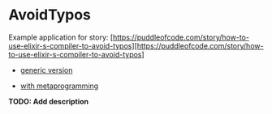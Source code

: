 # AvoidTypos

Example application for story: [https://puddleofcode.com/story/how-to-use-elixir-s-compiler-to-avoid-typos][https://puddleofcode.com/story/how-to-use-elixir-s-compiler-to-avoid-typos]

- [generic version](https://github.com/fazibear/avoiding_typos/tree/master)

- [with metaprogramming](https://github.com/fazibear/avoiding_typos/tree/with_meta)


**TODO: Add description**

